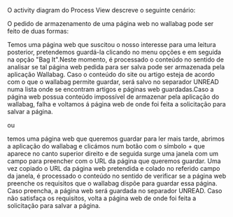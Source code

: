 O activity diagram do Process View descreve o seguinte cenário:


O pedido de armazenamento de uma página web no wallabag pode ser feito de duas formas:

Temos uma página web que suscitou o nosso interesse para uma leitura posterior, pretendemos guardá-la clicando no menu opções e em seguida
na opção "Bag It".Neste momento, é processado o conteúdo no sentido de analisar se tal página web pedida para ser salva pode ser armazenada
pela aplicação Wallabag. Caso o conteúdo do site ou artigo esteja de acordo com o que o wallabag permite  guardar, será salvo no separador
UNREAD numa lista onde se encontram artigos e páginas web guardadas.Caso a página web possua conteúdo impossível de armazenar pela
aplicação do wallabag, falha e voltamos á página web de onde foi feita a solicitação para salvar a página.

ou

temos uma página web que queremos guardar para ler mais tarde, abrimos a aplicação do wallabag e clicámos num botão com o símbolo  +  que
aparece no canto superior direito e de seguida surge uma janela com um campo para preencher com o URL da página que queremos guardar. 
Uma vez copiado o URL da página web pretendida e colado no referido campo da janela, é processado o conteúdo no sentido de verificar se 
a página web preenche os requisitos que o wallabag dispõe para guardar essa página. Caso preencha, a página web será guardada no separador
UNREAD. Caso não satisfaça os requisitos, volta a página web de onde foi feita a solicitação para salvar a página.
